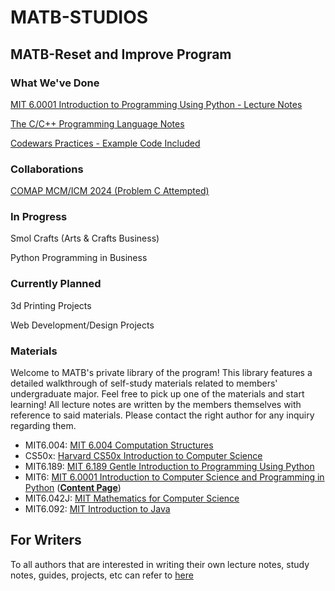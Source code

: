 # MATB-STUDIOS 

## MATB-Reset and Improve Program

### What We've Done

[MIT 6.0001 Introduction to Programming Using Python - Lecture Notes](https://github.com/MATBckh22/MATB-STUDIOS/tree/d868c24226ffea27bbe3cc0f7250d70be3d729a5)

[The C/C++ Programming Language Notes](https://github.com/MATBckh22/MATB-STUDIOS/tree/004ca778cd36dffa43261557062432029e25ac6a)

[Codewars Practices - Example Code Included](https://github.com/MATBckh22/MATB-STUDIOS/tree/bbc068ea2d8bce68d629e4bcc76e39903f12433a)

### Collaborations

[COMAP MCM/ICM 2024 (Problem C Attempted)](https://github.com/baibairui/MCM)

### In Progress

Smol Crafts (Arts & Crafts Business)

Python Programming in Business

### Currently Planned

3d Printing Projects

Web Development/Design Projects

### Materials

Welcome to MATB's private library of the program! This library features a detailed walkthrough of self-study materials related to members' undergraduate major. Feel free to pick up one of the materials and start learning! All lecture notes are written by the members themselves with reference to said materials. Please contact the right author for any inquiry regarding them.

- MIT6.004: [MIT 6.004 Computation Structures](https://ocw.mit.edu/courses/6-004-computation-structures-spring-2009/?fbclid=IwAR2b0KMkEORoTm2Q8SHp7aEGHeGX8aStS71GI2QzuNGLQ3-4QFvwC3UyBR8) 
- CS50x: [Harvard CS50x Introduction to Computer Science](https://cs50.harvard.edu/x/2022/)
- MIT6.189: [MIT 6.189 Gentle Introduction to Programming Using Python](https://ocw.mit.edu/courses/6-189-a-gentle-introduction-to-programming-using-python-january-iap-2011/?fbclid=IwAR277lFfD68Y5AqsI0KZANBTWgwfA5pCOWs9haO_NRYLkOryhSq9pTJmCE4)
- MIT6: [MIT 6.0001 Introduction to Computer Science and Programming in Python](https://ocw.mit.edu/courses/6-0001-introduction-to-computer-science-and-programming-in-python-fall-2016/video_galleries/lecture-videos/) ([**Content Page**](https://github.com/MATBckh22/MATB-STUDIOS/blob/96be127275287197a730c534b301fe6daf3fe120/README.md))
- MIT6.042J: [MIT Mathematics for Computer Science](https://ocw.mit.edu/courses/6-042j-mathematics-for-computer-science-spring-2015/)
- MIT6.092: [MIT Introduction to Java](https://ocw.mit.edu/courses/6-092-introduction-to-programming-in-java-january-iap-2010/pages/lecture-notes/)

## For Writers 

To all authors that are interested in writing their own lecture notes, study notes, guides, projects, etc can refer to [here](https://github.com/MATBckh22/MATB-STUDIOS/blob/0adfa1dafeb0b6c8d013c515beae7a52ab102895/README.md)
